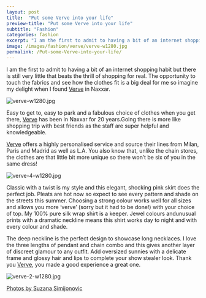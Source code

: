 ```yaml
---
layout: post
title:  "Put some Verve into your life"
preview-title: "Put some Verve into your life"
subtitle: "Fashion"
categories: fashion
excerpt: "I am the first to admit to having a bit of an internet shopping habit but there is still very little that beats the thrill of shopping for real.The opportunity to touch the fabrics and" 
image: /images/fashion/verve/verve-w1280.jpg
permalink: /Put-some-Verve-into-your-life/
---
```

I am the first to admit to having a bit of an internet shopping habit but there is still very little that beats the thrill of shopping for real. The opportunity to touch the fabrics and see how the clothes fit is a big deal for me so imagine my delight when I found <a href="https://www.verveboutique.com/" target="_blank">Verve</a> in Naxxar.

<img src="{{ '/images/fashion/verve/verve-w1280.jpg' | prepend: SourceUrl }}" alt="verve-w1280.jpg">

Easy to get to, easy to park and a fabulous choice of clothes when you get there, <a href="https://www.verveboutique.com/" target="_blank">Verve</a> has been in Naxxar for 20 years.Going there is more like shopping trip with best friends as the staff are super helpful and knowledgeable.

<div class="row no-gutters">
    <div class="col-md-6 col-sm-12">
        <div class="post-left-image" style="background: url(../images/fashion/verve/verve-5-w1280.jpg) no-repeat; background-size: cover; margin-right: 0.5rem; max-height: 630px !important"></div>
    </div>
    <div class="col-md-6 col-sm-12">
        <div class="post-right-image" style="background: url(../images/fashion/verve/verve-6-w1280.jpg) no-repeat; background-size: cover; margin-left: 0.5rem; max-height: 630px !important"></div>
    </div>
</div>

<a href="https://www.verveboutique.com/" target="_blank">Verve</a> offers a highly personalised service and source their lines from Milan, Paris and Madrid as well as L.A. You also know that, unlike the chain stores, the clothes are that little bit more unique so there won’t be six of you in the same dress! 

<img src="{{ '/images/fashion/verve/verve-4-w1280.jpg' | prepend: SourceUrl }}" alt="verve-4-w1280.jpg">

Classic with a twist is my style and this elegant, shocking pink skirt does the perfect job. Pleats are hot now so expect to see every pattern and shade on the streets this summer. Choosing a strong colour works well for all sizes and allows you more ‘verve’ (sorry but it had to be done!) with your choice of top. My 100% pure silk wrap shirt is a keeper. Jewel colours andunusual prints with a dramatic neckline means this shirt works day to night and with every colour and shade.

<div class="row no-gutters">
    <div class="col-md-6 col-sm-12">
        <div class="post-left-image" style="background: url(../images/fashion/verve/verve-1-w1280.jpg) no-repeat; background-size: cover; margin-right: 0.5rem; max-height: 630px !important"></div>
    </div>
    <div class="col-md-6 col-sm-12">
        <div class="post-right-image" style="background: url(../images/fashion/verve/verve-3-w1280.jpg) no-repeat; background-size: cover; margin-left: 0.5rem; max-height: 630px !important"></div>
    </div>
</div>

The deep neckline is the perfect design to showcase long necklaces. I love the three lengths of pendant and chain combo and this gives another layer of discreet glamour to any outfit. Add oversized sunnies with a delicate frame and glossy hair and lips to complete your show stealer look. Thank you <a href="https://www.verveboutique.com/" target="_blank">Verve</a>, you made a good experience a great one.

<img src="{{ '/images/fashion/verve/verve-2-w1280.jpg' | prepend: SourceUrl }}" alt="verve-2-w1280.jpg">

<a href="https://www.instagram.com/simisu__/" target="_blank">Photos by Suzana Simijonovic</a>